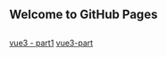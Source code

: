 <!--
 * @Author: Mia
 * @Date: 2021-12-23 09:18:31
 * @LastEditors: Mia
 * @LastEditTime: 2021-12-28 13:48:17
 * @Description: 
-->
## Welcome to GitHub Pages



##
[vue3 - part1](https://wandream.github.io/wanjun.github.io/LearnVue3/part1)
[vue3-part](https://wandream.github.io/wanjun.github.io/LearnVue3/part2)